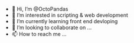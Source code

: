 - 👋 Hi, I’m @OctoPandas
- 👀 I’m interested in scripting & web development
- 🌱 I’m currently learning front end devloping
- 💞️ I’m looking to collaborate on ...
- 📫 How to reach me ...

<!---
OctoPandas/OctoPandas is a ✨ special ✨ repository because its `README.md` (this file) appears on your GitHub profile.
You can click the Preview link to take a look at your changes.
--->
